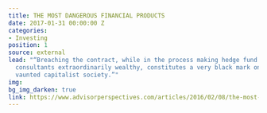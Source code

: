 ```yaml
---
title: THE MOST DANGEROUS FINANCIAL PRODUCTS
date: 2017-01-31 00:00:00 Z
categories:
- Investing
position: 1
source: external
lead: "“Breaching the contract, while in the process making hedge fund managers and
  consultants extraordinarily wealthy, constitutes a very black mark on America’s
  vaunted capitalist society.”"
img: 
bg_img_darken: true
link: https://www.advisorperspectives.com/articles/2016/02/08/the-most-dangerous-financial-products
---
```


